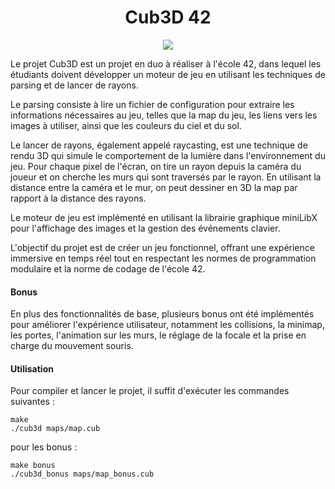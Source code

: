 <h1 align=center>Cub3D 42</h1>

<p align="center">
<img src="https://user-images.githubusercontent.com/49345674/221225597-bedfe442-84b4-430b-98ea-a326213a863a.gif" />
</p>

Le projet Cub3D est un projet en duo à réaliser à l'école 42, dans lequel les étudiants doivent développer un moteur de jeu en utilisant les techniques de parsing et de lancer de rayons.

Le parsing consiste à lire un fichier de configuration pour extraire les informations nécessaires au jeu, telles que la map du jeu, les liens vers les images à utiliser, ainsi que les couleurs du ciel et du sol.

Le lancer de rayons, également appelé raycasting, est une technique de rendu 3D qui simule le comportement de la lumière dans l'environnement du jeu. Pour chaque pixel de l'écran, on tire un rayon depuis la caméra du joueur et on cherche les murs qui sont traversés par le rayon. En utilisant la distance entre la caméra et le mur, on peut dessiner en 3D la map par rapport à la distance des rayons.

Le moteur de jeu est implémenté en utilisant la librairie graphique miniLibX pour l'affichage des images et la gestion des événements clavier.

L'objectif du projet est de créer un jeu fonctionnel, offrant une expérience immersive en temps réel tout en respectant les normes de programmation modulaire et la norme de codage de l'école 42.

<h4>Bonus</h4>
En plus des fonctionnalités de base, plusieurs bonus ont été implémentés pour améliorer l'expérience utilisateur, notamment les collisions, la minimap, les portes, l'animation sur les murs, le réglage de la focale et la prise en charge du mouvement souris.

<h4>Utilisation</h4>
Pour compiler et lancer le projet, il suffit d'exécuter les commandes suivantes :

```
make
./cub3d maps/map.cub
```

pour les bonus :

```
make bonus
./cub3d_bonus maps/map_bonus.cub
```
